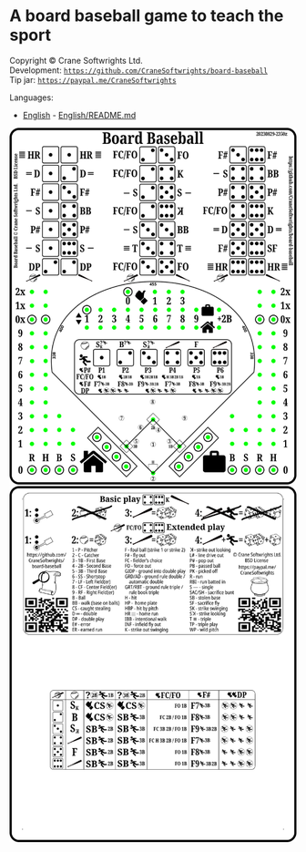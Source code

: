 # A board baseball game to teach the sport

Copyright © Crane Softwrights Ltd.  
Development: [`https://github.com/CraneSoftwrights/board-baseball`](https://github.com/CraneSoftwrights/board-baseball)  
Tip jar: [`https://paypal.me/CraneSoftwrights`](https://paypal.me/CraneSoftwrights)   

Languages:

- [English](English/README.md#readme) - [English/README.md](English/README.md)

<img alt="Single board front" src="shared/combo-board-baseball-crane.png"/>  
<img alt="Single board back" src="shared/back-board-baseball-crane.png"/>  

